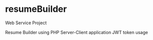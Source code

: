 # resumeBuilder

Web Service Project

Resume Builder using PHP
Server-Client application
JWT token usage
